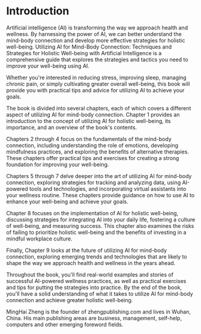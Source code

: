 # Introduction

Artificial intelligence (AI) is transforming the way we approach health and wellness. By harnessing the power of AI, we can better understand the mind-body connection and develop more effective strategies for holistic well-being. Utilizing AI for Mind-Body Connection: Techniques and Strategies for Holistic Well-being with Artificial Intelligence is a comprehensive guide that explores the strategies and tactics you need to improve your well-being using AI.

Whether you're interested in reducing stress, improving sleep, managing chronic pain, or simply cultivating greater overall well-being, this book will provide you with practical tips and advice for utilizing AI to achieve your goals.

The book is divided into several chapters, each of which covers a different aspect of utilizing AI for mind-body connection. Chapter 1 provides an introduction to the concept of utilizing AI for holistic well-being, its importance, and an overview of the book's contents.

Chapters 2 through 4 focus on the fundamentals of the mind-body connection, including understanding the role of emotions, developing mindfulness practices, and exploring the benefits of alternative therapies. These chapters offer practical tips and exercises for creating a strong foundation for improving your well-being.

Chapters 5 through 7 delve deeper into the art of utilizing AI for mind-body connection, exploring strategies for tracking and analyzing data, using AI-powered tools and technologies, and incorporating virtual assistants into your wellness routine. These chapters provide guidance on how to use AI to enhance your well-being and achieve your goals.

Chapter 8 focuses on the implementation of AI for holistic well-being, discussing strategies for integrating AI into your daily life, fostering a culture of well-being, and measuring success. This chapter also examines the risks of failing to prioritize holistic well-being and the benefits of investing in a mindful workplace culture.

Finally, Chapter 9 looks at the future of utilizing AI for mind-body connection, exploring emerging trends and technologies that are likely to shape the way we approach health and wellness in the years ahead.

Throughout the book, you'll find real-world examples and stories of successful AI-powered wellness practices, as well as practical exercises and tips for putting the strategies into practice. By the end of the book, you'll have a solid understanding of what it takes to utilize AI for mind-body connection and achieve greater holistic well-being.

MingHai Zheng is the founder of zhengpublishing.com and lives in Wuhan, China. His main publishing areas are business, management, self-help, computers and other emerging foreword fields.
